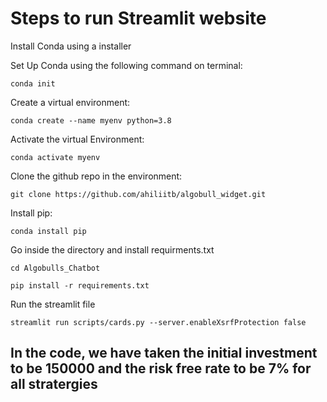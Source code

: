 # Steps to run Streamlit website 

Install Conda using a installer

Set Up Conda using the following command on terminal:

	conda init
 
Create a virtual environment:

	conda create --name myenv python=3.8
 
Activate the virtual Environment:

	conda activate myenv
 
Clone the github repo in the environment:

	git clone https://github.com/ahiliitb/algobull_widget.git
 
Install pip:

	conda install pip
 
Go inside the directory and install requirments.txt

	cd Algobulls_Chatbot
 
	pip install -r requirements.txt
 
Run the streamlit file

	streamlit run scripts/cards.py --server.enableXsrfProtection false
 

## In the code, we have taken the initial investment to be 150000  and the risk free rate to be 7% for all stratergies 

